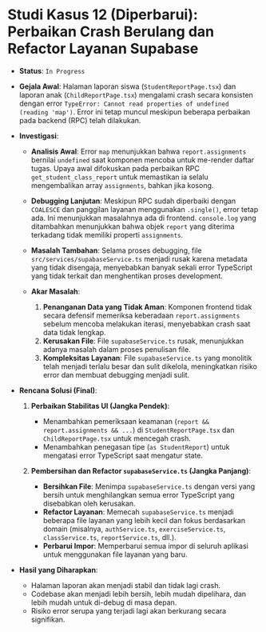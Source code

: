 # Studi Kasus 12 (Diperbarui): Perbaikan Crash Berulang dan Refactor Layanan Supabase

- __Status__: `In Progress`

- __Gejala Awal__: Halaman laporan siswa (`StudentReportPage.tsx`) dan laporan anak (`ChildReportPage.tsx`) mengalami crash secara konsisten dengan error `TypeError: Cannot read properties of undefined (reading 'map')`. Error ini tetap muncul meskipun beberapa perbaikan pada backend (RPC) telah dilakukan.

- __Investigasi__:

  - __Analisis Awal__: Error `map` menunjukkan bahwa `report.assignments` bernilai `undefined` saat komponen mencoba untuk me-render daftar tugas. Upaya awal difokuskan pada perbaikan RPC `get_student_class_report` untuk memastikan ia selalu mengembalikan array `assignments`, bahkan jika kosong.

  - __Debugging Lanjutan__: Meskipun RPC sudah diperbaiki dengan `COALESCE` dan panggilan layanan menggunakan `.single()`, error tetap ada. Ini menunjukkan masalahnya ada di frontend. `console.log` yang ditambahkan menunjukkan bahwa objek `report` yang diterima terkadang tidak memiliki properti `assignments`.

  - __Masalah Tambahan__: Selama proses debugging, file `src/services/supabaseService.ts` menjadi rusak karena metadata yang tidak disengaja, menyebabkan banyak sekali error TypeScript yang tidak terkait dan menghentikan proses development.

  - __Akar Masalah__:

    1. __Penanganan Data yang Tidak Aman__: Komponen frontend tidak secara defensif memeriksa keberadaan `report.assignments` sebelum mencoba melakukan iterasi, menyebabkan crash saat data tidak lengkap.
    2. __Kerusakan File__: File `supabaseService.ts` rusak, menunjukkan adanya masalah dalam proses penulisan file.
    3. __Kompleksitas Layanan__: File `supabaseService.ts` yang monolitik telah menjadi terlalu besar dan sulit dikelola, meningkatkan risiko error dan membuat debugging menjadi sulit.

- __Rencana Solusi (Final)__:

  1. __Perbaikan Stabilitas UI (Jangka Pendek)__:

     - Menambahkan pemeriksaan keamanan (`report && report.assignments && ...`) di `StudentReportPage.tsx` dan `ChildReportPage.tsx` untuk mencegah crash.
     - Menambahkan penegasan tipe (`as StudentReport`) untuk mengatasi error TypeScript saat mengatur state.

  2. __Pembersihan dan Refactor `supabaseService.ts` (Jangka Panjang)__:

     - __Bersihkan File__: Menimpa `supabaseService.ts` dengan versi yang bersih untuk menghilangkan semua error TypeScript yang disebabkan oleh kerusakan.
     - __Refactor Layanan__: Memecah `supabaseService.ts` menjadi beberapa file layanan yang lebih kecil dan fokus berdasarkan domain (misalnya, `authService.ts`, `exerciseService.ts`, `classService.ts`, `reportService.ts`, dll.).
     - __Perbarui Impor__: Memperbarui semua impor di seluruh aplikasi untuk menggunakan file layanan yang baru.

- __Hasil yang Diharapkan__:

  - Halaman laporan akan menjadi stabil dan tidak lagi crash.
  - Codebase akan menjadi lebih bersih, lebih mudah dipelihara, dan lebih mudah untuk di-debug di masa depan.
  - Risiko error serupa yang terjadi lagi akan berkurang secara signifikan.
